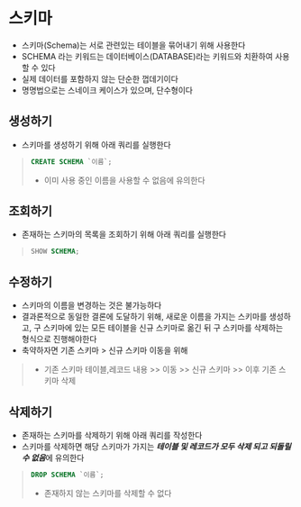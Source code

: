 # 스키마
* 스키마(Schema)는 서로 관련있는 테이블을 묶어내기 위해 사용한다
* SCHEMA 라는 키워드는 데이터베이스(DATABASE)라는 키워드와 치환하여 사용할 수 있다
* 실제 데이터를 포함하지 않는 단순한 껍데기이다
* 명명법으로는 스네이크 케이스가 있으며, 단수형이다
## 생성하기
* 스키마를 생성하기 위해 아래 쿼리를 실행한다
>```sql
>CREATE SCHEMA `이름`;
>```
> * 이미 사용 중인 이름을 사용할  수 없음에 유의한다
## 조회하기
* 존재하는 스키마의 목록을 조회하기 위해 아래 쿼리를 실행한다
>```sql
>SHOW SCHEMA;
>```
## 수정하기
* 스키마의 이름을 변경하는 것은 불가능하다
* 결과론적으로 동일한 결론에 도달하기 위해, 새로운 이름을 가지는 스키마를 생성하고, 구 스키마에 있는 모든 테이블을 신규 스키마로 옮긴 뒤 구 스키마를 삭제하는 형식으로 진행해야한다
* 축약하자면 기존 스키마 > 신규 스키마 이동을 위해
> * 기존 스키마 테이블,레코드 내용 >> 이동 >> 신규 스키마 >> 이후 기존 스키마 삭제
## 삭제하기
* 존재하는 스키마를 삭제하기 위해 아래 쿼리를 작성한다
* 스키마를 삭제하면 해당 스키마가 가지는 ***테이블 및 레코드가 모두 삭제 되고 되돌릴 수 없음***에 유의한다
> ```sql
>DROP SCHEMA `이름`;
>```
>* 존재하지 않는 스키마를 삭제할 수 없다